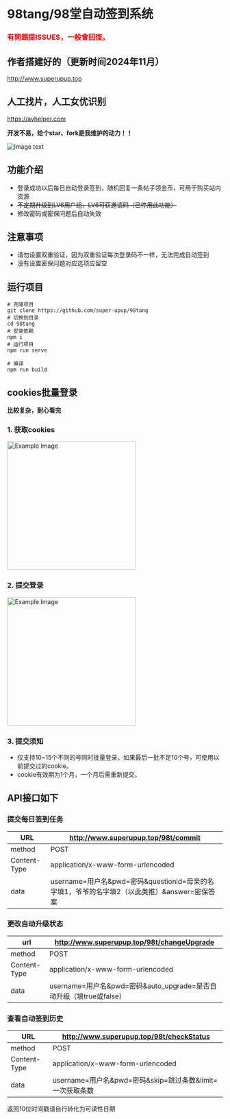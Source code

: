 # 98tang/98堂自动签到系统
### <font color="red">有問題提ISSUES，一般會回復。</font>


## 作者搭建好的（更新时间2024年11月）
http://www.superupup.top

## 人工找片，人工女优识别
https://avhelper.com

**开发不易，给个star、fork是我维护的动力！！**

![Image text](https://raw.githubusercontent.com/super-upup/98tang/master/readme/login-history.png)

## 功能介绍

- 登录成功以后每日自动登录签到，随机回复一条帖子领金币，可用于购买站内资源
- ~~不定期升级到LV6用户组，LV6可获邀请码（已停用此功能）~~
- 修改密码或密保问题后自动失效


## 注意事项

- 请勿设置双重验证，因为双重验证每次登录码不一样，无法完成自动签到
- 没有设置密保问题对应选项应留空

## 运行项目
```shell
# 克隆项目
git clone https://github.com/super-upup/98tang
# 切换到目录
cd 98tang
# 安装依赖
npm i
# 运行项目
npm run serve
```

```shell
# 编译
npm run build
```

## cookies批量登录
**比较复杂，耐心看完**
### 1. 获取cookies
<img src="https://github.com/super-upup/98tang/blob/master/readme/cookie_login_step1.png" alt="Example Image" height="300px">

### 2. 提交登录
<img src="https://github.com/super-upup/98tang/blob/master/readme/cookie_login_step2.png" alt="Example Image" height="300px">

### 3. 提交须知
- 仅支持10~15个不同的号同时批量登录，如果最后一批不足10个号，可使用以前提交过的cookie。
- cookie有效期为1个月，一个月后需重新提交。


## API接口如下

### 提交每日签到任务

| URL          | http://www.superupup.top/98t/commit                                |
| ------------ | ------------------------------------------------------------ |
| method       | POST                                                         |
| Content-Type | application/x-www-form-urlencoded                            |
| data         | username=用户名&pwd=密码&questionid=母亲的名字填1，爷爷的名字填2（以此类推）&answer=密保答案 |

### 更改自动升级状态

| url          | http://www.superupup.top/98t/changeUpgrade                   |
| ------------ | ------------------------------------------------------------ |
| method       | POST                                                         |
| Content-Type | application/x-www-form-urlencoded                            |
| data         | username=用户名&pwd=密码&auto_upgrade=是否自动升级（填true或false） |

### 查看自动签到历史

| URL          | http://www.superupup.top/98t/checkStatus                          |
| ------------ | ----------------------------------------------------------- |
| method       | POST                                                        |
| Content-Type | application/x-www-form-urlencoded                           |
| data         | username=用户名&pwd=密码&skip=跳过条数&limit=一次获取条数 |

返回10位时间戳请自行转化为可读性日期

